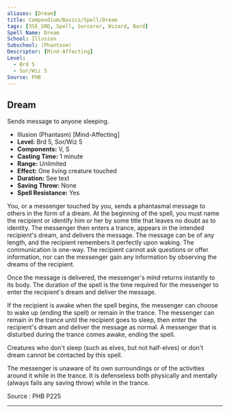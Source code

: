 ```yaml
---
aliases: [Dream]
title: Compendium/Basics/Spell/Dream
tags: [35E_SRD, Spell, Sorcerer, Wizard, Bard]
Spell Name: Dream
School: Illusion
Subschool: (Phantasm)
Descriptor: [Mind-Affecting]
Level:
  - Brd 5
  - Sor/Wiz 5
Source: PHB
---
```



## Dream

Sends message to anyone sleeping.

*   Illusion (Phantasm) [Mind-Affecting]
*   **Level:** Brd 5, Sor/Wiz 5
*   **Components:** V, S
*   **Casting Time:** 1 minute
*   **Range:** Unlimited
*   **Effect:** One living creature touched
*   **Duration:** See text
*   **Saving Throw:** None
*   **Spell Resistance:** Yes

<p>You, or a messenger touched by you, sends a phantasmal message to others in the form of a dream. At the beginning of the spell, you must name the recipient or identify him or her by some title that leaves no doubt as to identity. The messenger then enters a trance, appears in the intended recipient's dream, and delivers the message. The message can be of any length, and the recipient remembers it perfectly upon waking. The communication is one-way. The recipient cannot ask questions or offer information, nor can the messenger gain any information by observing the dreams of the recipient.</p><p>Once the message is delivered, the messenger's mind returns instantly to its body. The duration of the spell is the time required for the messenger to enter the recipient's dream and deliver the message.</p><p>If the recipient is awake when the spell begins, the messenger can choose to wake up (ending the spell) or remain in the trance. The messenger can remain in the trance until the recipient goes to sleep, then enter the recipient's dream and deliver the message as normal. A messenger that is disturbed during the trance comes awake, ending the spell.</p><p>Creatures who don't sleep (such as elves, but not half-elves) or don't dream cannot be contacted by this spell.</p><p>The messenger is unaware of its own surroundings or of the activities around it while in the trance. It is defenseless both physically and mentally (always fails any saving throw) while in the trance.</p>

Source : PHB P225

---
